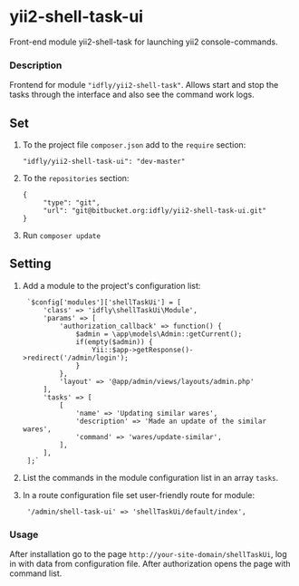 # yii2-shell-task-ui

Front-end module yii2-shell-task for launching yii2 console-commands.

### Description

Frontend for module `"idfly/yii2-shell-task"`. Allows start and stop the 
tasks through the interface and also see the command work logs.

## Set

1. To the project file `composer.json` add to the `require` section:

      `"idfly/yii2-shell-task-ui": "dev-master"`

2. To the `repositories` section:
      ```
      {
           "type": "git",
           "url": "git@bitbucket.org:idfly/yii2-shell-task-ui.git"
      }
      ```

3. Run `composer update`

## Setting

1. Add a module to the project's configuration list:

        `$config['modules']['shellTaskUi'] = [
            'class' => 'idfly\shellTaskUi\Module',
            'params' => [
                'authorization_callback' => function() {
                    $admin = \app\models\Admin::getCurrent();
                    if(empty($admin)) {
                        Yii::$app->getResponse()->redirect('/admin/login');
                    }
                },
                'layout' => '@app/admin/views/layouts/admin.php'
            ],
            'tasks' => [
                [
                    'name' => 'Updating similar wares',
                    'description' => 'Made an update of the similar wares',
                    'command' => 'wares/update-similar',
                ],
            ],
        ];`

2. List the commands in the module configuration list in an array `tasks`. 

3. In a route configuration file set user-friendly route for module:

        '/admin/shell-task-ui' => 'shellTaskUi/default/index',

### Usage

After installation go to the page `http://your-site-domain/shellTaskUi`, log 
in with data from configuration file. After authorization opens the page with
 command list.
